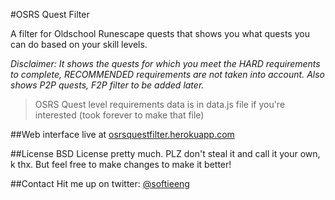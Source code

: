 #OSRS Quest Filter

A filter for Oldschool Runescape quests that shows you what quests you can do based on your skill levels.

*Disclaimer: It shows the quests for which you meet the HARD requirements to complete, RECOMMENDED requirements are not taken into account. Also shows P2P quests, F2P filter to be added later.*
>OSRS Quest level requirements data is in data.js file if you're interested (took forever to make that file)

##Web interface
live at [osrsquestfilter.herokuapp.com](http://osrsquestfilter.herokuapp.com)


##License
BSD License pretty much. PLZ don't steal it and call it your own, k thx. But feel free to make changes to make it better!

##Contact
Hit me up on twitter: [@softieeng](https://twitter.com/softieeng)